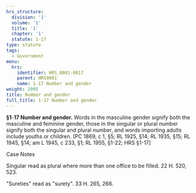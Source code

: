 ```yaml
---
hrs_structure:
  division: '1'
  volume: '1'
  title: '1'
  chapter: '1'
  statute: 1-17
type: statute
tags:
  - Government
menu:
  hrs:
    identifier: HRS_0001-0017
    parent: HRS0001
    name: 1-17 Number and gender
weight: 2095
title: Number and gender
full_title: 1-17 Number and gender
---
```

**§1**-**17 Number and gender.** Words in the masculine gender signify both the masculine and feminine gender, those in the singular or plural number signify both the singular and plural number, and words importing adults include youths or children. [PC 1869, c 1, §5; RL 1925, §14; RL 1935, §15; RL 1945, §14; am L 1945, c 233, §1; RL 1955, §1-22; HRS §1-17]

Case Notes

Singular read as plural where more than one office to be filled. 22 H. 520, 523.

"Sureties" read as "surety". 33 H. 265, 266.